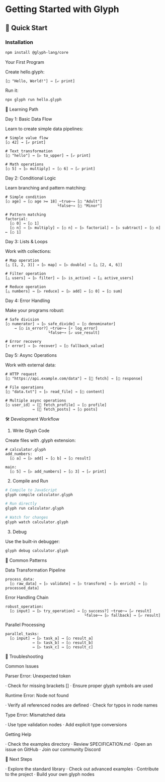 # Getting Started with Glyph

## 🚀 Quick Start

### Installation
```bash
npm install @glyph-lang/core
```

Your First Program

Create hello.glyph:

```glyph
[□ "Hello, World!"] → [⤶ print]
```

Run it:

```bash
npx glyph run hello.glyph
```

📖 Learning Path

Day 1: Basic Data Flow

Learn to create simple data pipelines:

```glyph
# Simple value flow
[○ 42] → [⤶ print]

# Text transformation
[□ "hello"] → [▷ to_upper] → [⤶ print]

# Math operations
[○ 5] → [▷ multiply] ← [○ 6] → [⤶ print]
```

Day 2: Conditional Logic

Learn branching and pattern matching:

```glyph
# Simple condition
[○ age] → [◯ age >= 18] ─true─→ [□ "Adult"]
                       └false─→ [□ "Minor"]

# Pattern matching
factorial:
  [○ 0] → [○ 1]
  [○ n] → [▷ multiply] ← [○ n] ← [▷ factorial] ← [▷ subtract] ← [○ n] ← [○ 1]
```

Day 3: Lists & Loops

Work with collections:

```glyph
# Map operation
[△ [1, 2, 3]] → [▷ map] ← [▷ double] → [△ [2, 4, 6]]

# Filter operation  
[△ users] → [▷ filter] ← [▷ is_active] → [△ active_users]

# Reduce operation
[△ numbers] → [▷ reduce] ← [▷ add] ← [○ 0] → [○ sum]
```

Day 4: Error Handling

Make your programs robust:

```glyph
# Safe division
[○ numerator] → [▷ safe_divide] ← [○ denominator]
    → [◯ is_error?] ─true─→ [⚡ log_error]
                   └false─→ [⤶ use_result]

# Error recovery
[⚡ error] → [▷ recover] → [○ fallback_value]
```

Day 5: Async Operations

Work with external data:

```glyph
# HTTP request
[□ "https://api.example.com/data"] → [🔄 fetch] → [□ response]

# File operations
[□ "data.txt"] → [▷ read_file] → [□ content]

# Multiple async operations
[○ user_id] → [🔄 fetch_profile] → [○ profile]
            → [🔄 fetch_posts] → [○ posts]
```

🛠️ Development Workflow

1. Write Glyph Code

Create files with .glyph extension:

```glyph
# calculator.glyph
add_numbers:
  [○ a] → [▷ add] ← [○ b] → [○ result]

main:
  [○ 5] → [▷ add_numbers] ← [○ 3] → [⤶ print]
```

2. Compile and Run

```bash
# Compile to JavaScript
glyph compile calculator.glyph

# Run directly
glyph run calculator.glyph

# Watch for changes
glyph watch calculator.glyph
```

3. Debug

Use the built-in debugger:

```bash
glyph debug calculator.glyph
```

📝 Common Patterns

Data Transformation Pipeline

```glyph
process_data:
  [○ raw_data] → [▷ validate] → [▷ transform] → [▷ enrich] → [○ processed_data]
```

Error Handling Chain

```glyph
robust_operation:
  [○ input] → [▷ try_operation] → [◯ success?] ─true─→ [⤶ result]
                                   └false─→ [▷ fallback] → [⤶ result]
```

Parallel Processing

```glyph
parallel_tasks:
  [○ input] → [▷ task_a] → [○ result_a]
            → [▷ task_b] → [○ result_b]
            → [▷ task_c] → [○ result_c]
```

🔧 Troubleshooting

Common Issues

Parser Error: Unexpected token

· Check for missing brackets []
· Ensure proper glyph symbols are used

Runtime Error: Node not found

· Verify all referenced nodes are defined
· Check for typos in node names

Type Error: Mismatched data

· Use type validation nodes
· Add explicit type conversions

Getting Help

· Check the examples directory
· Review SPECIFICATION.md
· Open an issue on GitHub
· Join our community Discord

🎯 Next Steps

· Explore the standard library
· Check out advanced examples
· Contribute to the project
· Build your own glyph nodes
